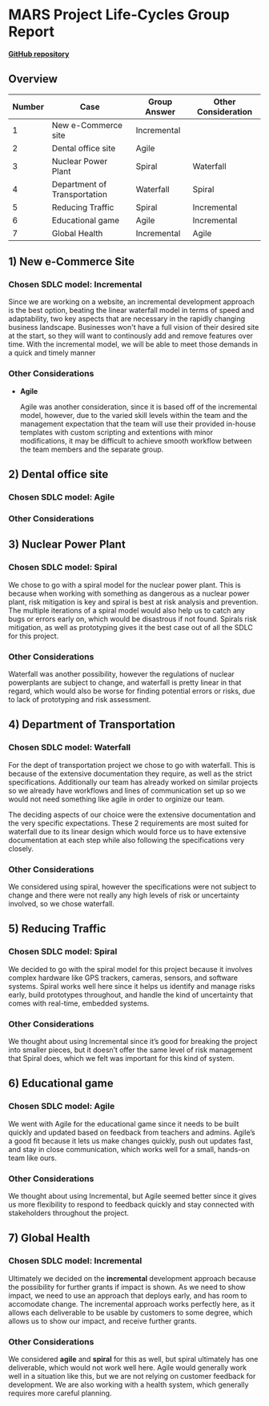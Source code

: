 # MARS Project Life-Cycles Group Report

**[GitHub repository](https://github.com/KenjiFH/CSS-360-Project-1 "https://github.com/KenjiFH/CSS-360-Project-1")**

## Overview
| Number | Case                         | Group Answer | Other Consideration |
| ------ | ---------------------------- | ------------ | ------------------- |
| 1      | New e-Commerce site          | Incremental  |                     |
| 2      | Dental office site           | Agile        |                     |
| 3      | Nuclear Power Plant          | Spiral       | Waterfall           |
| 4      | Department of Transportation | Waterfall    | Spiral              |
| 5      | Reducing Traffic             | Spiral       | Incremental         |
| 6      | Educational game             | Agile        | Incremental         |
| 7      | Global Health                | Incremental  | Agile               |

## 1) New e-Commerce Site
### Chosen SDLC model: Incremental
<!-- Add justification, which includes key aspects below-->
Since we are working on a website, an incremental development approach is the best option, beating the linear waterfall model in terms of speed and adaptability, two key aspects that are necessary in the
rapidly changing business landscape. Businesses won't have a full vision of their desired site at the start, so they will want to continously add and remove features over time. With the incremental model,
we will be able to meet those demands in a quick and timely manner

### Other Considerations 
<!-- Add other considered options below-->
- **Agile**

  Agile was another consideration, since it is based off of the incremental model, however, due to the varied skill levels within the team and the management expectation that the team will use their
  provided in-house templates with custom scripting and extentions with minor modifications, it may be difficult to achieve smooth workflow between the team members and the separate group.

## 2) Dental office site
### Chosen SDLC model: Agile
<!-- Add justification, which includes key aspects below-->

### Other Considerations 
<!-- Add other considered options below-->


## 3) Nuclear Power Plant
### Chosen SDLC model: Spiral
<!-- Add justification, which includes key aspects below-->

We chose to go with a spiral model for the nuclear power plant. This is because when working with something as dangerous as a nuclear power plant, risk mitigation is key and spiral is best at risk analysis and prevention. The multiple iterations of a spiral model would also help us to catch any bugs or errors early on, which would be disastrous if not found. Spirals risk mitigation, as well as prototyping gives it the best case out of all the SDLC for this project.



### Other Considerations 
<!-- Add other considered options below-->
Waterfall was another possibility, however the regulations of nuclear powerplants are subject to change, and waterfall is pretty linear in that regard, which would also be worse for finding potential errors or risks, due to lack of prototyping and risk assessment. 


## 4) Department of Transportation
### Chosen SDLC model: Waterfall
<!-- Add justification, which includes key aspects below-->
For the dept of transportation project we chose to go with waterfall. This is because of the extensive documentation they require, as well as the strict specifications. Additionally our team has already worked on similar projects so we already have workflows and lines of communication set up so we would not need something like agile in order to orginize our team.

The deciding aspects of our choice were the extensive documentation and the very specific expectations. These 2 requirements are most suited for waterfall due to its linear design which would force us to have extensive documentation at each step while also following the specifications very closely. 

### Other Considerations 
<!-- Add other considered options below-->

We considered using spiral, however the specifications were not subject to change and there were not really any high levels of risk or uncertainty involved, so we chose waterfall.


## 5) Reducing Traffic
### Chosen SDLC model: Spiral
We decided to go with the spiral model for this project because it involves complex hardware like GPS trackers, cameras, sensors,  and software systems. Spiral works well here since it helps us identify and manage risks early, build prototypes throughout, and handle the kind of uncertainty that comes with real-time, embedded systems.

### Other Considerations 
We thought about using Incremental since it’s good for breaking the project into smaller pieces, but it doesn’t offer the same level of risk management that Spiral does, which we felt was important for this kind of system.

## 6) Educational game
### Chosen SDLC model: Agile
We went with Agile for the educational game since it needs to be built quickly and updated based on feedback from teachers and admins. Agile’s a good fit because it lets us make changes quickly, push out updates fast, and stay in close communication, which works well for a small, hands-on team like ours.

### Other Considerations 
We thought about using Incremental, but Agile seemed better since it gives us more flexibility to respond to feedback quickly and stay connected with stakeholders throughout the project.

## 7) Global Health
### Chosen SDLC model: Incremental
Ultimately we decided on the **incremental** development approach because the possibility for further grants if impact is shown. As we need to show impact, we need to use an approach that deploys early, and has room to accomodate change. The incremental approach works perfectly here, as it allows each deliverable to be usable by customers to some degree, which allows us to show our impact, and receive further grants.

### Other Considerations 
We considered **agile** and **spiral** for this as well, but spiral ultimately has one deliverable, which would not work well here. Agile would generally work well in a situation like this, but we are not relying on customer feedback for development. We are also working with a health system, which generally requires more careful planning.

